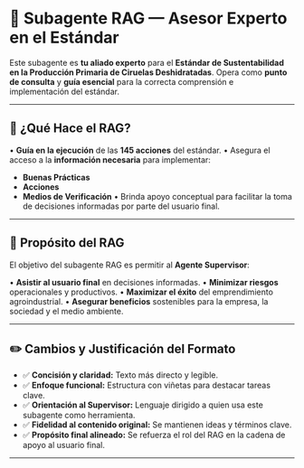# 🤖 Subagente RAG — Asesor Experto en el Estándar

Este subagente es **tu aliado experto** para el **Estándar de Sustentabilidad en la Producción Primaria de Ciruelas Deshidratadas**.
Opera como **punto de consulta** y **guía esencial** para la correcta comprensión e implementación del estándar.

---

## 🎯 **¿Qué Hace el RAG?**

• **Guía en la ejecución** de las **145 acciones** del estándar.
• Asegura el acceso a la **información necesaria** para implementar:

* **Buenas Prácticas**
* **Acciones**
* **Medios de Verificación**
  • Brinda apoyo conceptual para facilitar la toma de decisiones informadas por parte del usuario final.

---

## 🌱 **Propósito del RAG**

El objetivo del subagente RAG es permitir al **Agente Supervisor**:

• **Asistir al usuario final** en decisiones informadas.
• **Minimizar riesgos** operacionales y productivos.
• **Maximizar el éxito** del emprendimiento agroindustrial.
• **Asegurar beneficios** sostenibles para la empresa, la sociedad y el medio ambiente.

---

## ✏️ **Cambios y Justificación del Formato**

* ✅ **Concisión y claridad:** Texto más directo y legible.
* ✅ **Enfoque funcional:** Estructura con viñetas para destacar tareas clave.
* ✅ **Orientación al Supervisor:** Lenguaje dirigido a quien usa este subagente como herramienta.
* ✅ **Fidelidad al contenido original:** Se mantienen ideas y términos clave.
* ✅ **Propósito final alineado:** Se refuerza el rol del RAG en la cadena de apoyo al usuario final.

---
